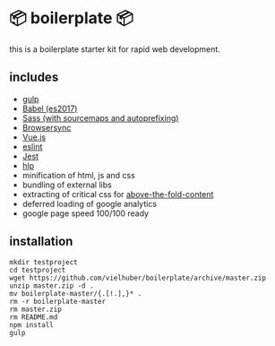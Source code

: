 # 📦 boilerplate 📦

this is a boilerplate starter kit for rapid web development.

## includes

* [gulp](http://gulpjs.com)
* [Babel (es2017)](https://babeljs.io)
* [Sass (with sourcemaps and autoprefixing)](http://sass-lang.com)
* [Browsersync](https://www.browsersync.io)
* [Vue.js](https://vuejs.org)
* [eslint](https://eslint.org)
* [Jest](https://github.com/facebook/jest)
* [hlp](https://github.com/vielhuber/hlp)
* minification of html, js and css
* bundling of external libs
* extracting of critical css for [above-the-fold-content](https://developers.google.com/speed/docs/insights/PrioritizeVisibleContent)
* deferred loading of google analytics
* google page speed 100/100 ready

## installation

```
mkdir testproject
cd testproject
wget https://github.com/vielhuber/boilerplate/archive/master.zip
unzip master.zip -d .
mv boilerplate-master/{.[!.],}* .
rm -r boilerplate-master
rm master.zip
rm README.md
npm install
gulp
```